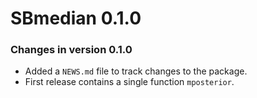 # SBmedian 0.1.0

### Changes in version 0.1.0
  * Added a `NEWS.md` file to track changes to the package.
  * First release contains a single function `mposterior`.